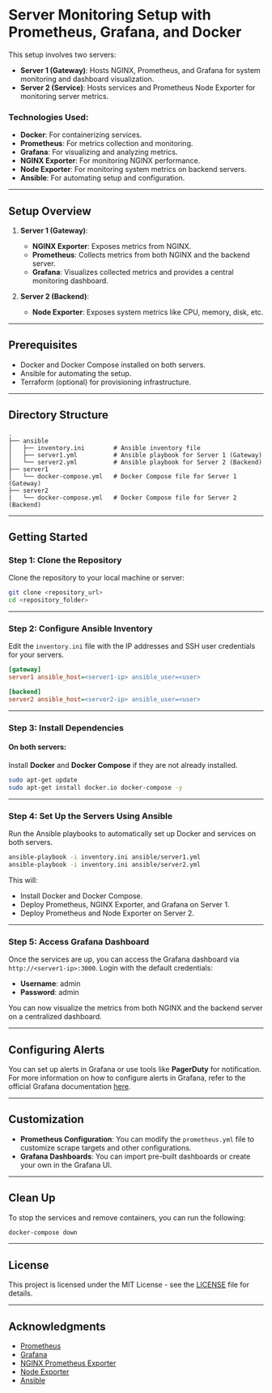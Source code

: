# Server Monitoring Setup with Prometheus, Grafana, and Docker

This setup involves two servers:

- **Server 1 (Gateway)**: Hosts NGINX, Prometheus, and Grafana for system monitoring and dashboard visualization.
- **Server 2 (Service)**: Hosts services and Prometheus Node Exporter for monitoring server metrics.

### Technologies Used:
- **Docker**: For containerizing services.
- **Prometheus**: For metrics collection and monitoring.
- **Grafana**: For visualizing and analyzing metrics.
- **NGINX Exporter**: For monitoring NGINX performance.
- **Node Exporter**: For monitoring system metrics on backend servers.
- **Ansible**: For automating setup and configuration.

---

## Setup Overview

1. **Server 1 (Gateway)**:
   - **NGINX Exporter**: Exposes metrics from NGINX.
   - **Prometheus**: Collects metrics from both NGINX and the backend server.
   - **Grafana**: Visualizes collected metrics and provides a central monitoring dashboard.

2. **Server 2 (Backend)**:
   - **Node Exporter**: Exposes system metrics like CPU, memory, disk, etc.

---

## Prerequisites

- Docker and Docker Compose installed on both servers.
- Ansible for automating the setup.
- Terraform (optional) for provisioning infrastructure.

---

## Directory Structure

```
.
├── ansible
│   ├── inventory.ini        # Ansible inventory file
│   ├── server1.yml          # Ansible playbook for Server 1 (Gateway)
│   └── server2.yml          # Ansible playbook for Server 2 (Backend)
├── server1
│   └── docker-compose.yml   # Docker Compose file for Server 1 (Gateway)
├── server2
|   └── docker-compose.yml   # Docker Compose file for Server 2 (Backend)
```

---

## Getting Started

### Step 1: Clone the Repository

Clone the repository to your local machine or server:

```bash
git clone <repository_url>
cd <repository_folder>
```

---

### Step 2: Configure Ansible Inventory

Edit the `inventory.ini` file with the IP addresses and SSH user credentials for your servers.

```ini
[gateway]
server1 ansible_host=<server1-ip> ansible_user=<user>

[backend]
server2 ansible_host=<server2-ip> ansible_user=<user>
```

---

### Step 3: Install Dependencies

#### **On both servers:**

Install **Docker** and **Docker Compose** if they are not already installed.

```bash
sudo apt-get update
sudo apt-get install docker.io docker-compose -y
```

---

### Step 4: Set Up the Servers Using Ansible

Run the Ansible playbooks to automatically set up Docker and services on both servers.

```bash
ansible-playbook -i inventory.ini ansible/server1.yml
ansible-playbook -i inventory.ini ansible/server2.yml
```

This will:
- Install Docker and Docker Compose.
- Deploy Prometheus, NGINX Exporter, and Grafana on Server 1.
- Deploy Prometheus and Node Exporter on Server 2.

---


### Step 5: Access Grafana Dashboard

Once the services are up, you can access the Grafana dashboard via `http://<server1-ip>:3000`. Login with the default credentials:

- **Username**: admin
- **Password**: admin

You can now visualize the metrics from both NGINX and the backend server on a centralized dashboard.

---

## Configuring Alerts

You can set up alerts in Grafana or use tools like **PagerDuty** for notification. For more information on how to configure alerts in Grafana, refer to the official Grafana documentation [here](https://grafana.com/docs/grafana/latest/alerting/).

---

## Customization

- **Prometheus Configuration**: You can modify the `prometheus.yml` file to customize scrape targets and other configurations.
- **Grafana Dashboards**: You can import pre-built dashboards or create your own in the Grafana UI.

---

## Clean Up

To stop the services and remove containers, you can run the following:

```bash
docker-compose down
```

---

## License

This project is licensed under the MIT License - see the [LICENSE](LICENSE) file for details.

---

## Acknowledgments

- [Prometheus](https://prometheus.io/)
- [Grafana](https://grafana.com/)
- [NGINX Prometheus Exporter](https://github.com/nginxinc/nginx-prometheus-exporter)
- [Node Exporter](https://github.com/prometheus/node_exporter)
- [Ansible](https://www.ansible.com/)
